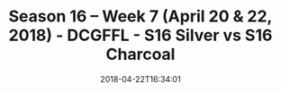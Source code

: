 ---
title: Season 16 – Week 7 (April 20 & 22, 2018) - DCGFFL - S16 Silver vs S16 Charcoal
teams-score:
- team: _teams/s16-silver.md
  score: 20
- team: _teams/s16-charcoal.md
  score: 30
mvp: Greg Carter, OJ
game-ball: Eddie Guerra, Brian Sparrow
season: 16
week: 7
date: '2018-04-22T16:34:01'
pageid: season-16-week-7-april-20-22-2018-6366-vs-6348
---